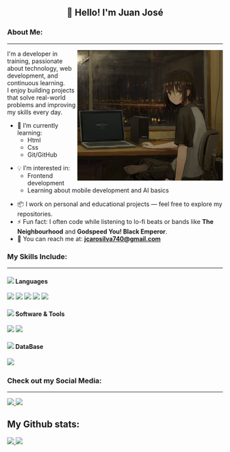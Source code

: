 <h2 align="center">👋 Hello! I'm Juan José</h2>

### About Me:
------
<!-- Imagen decorativa al lado derecho -->
<img align="right" src="https://github.com/I-am-vishalmaurya/I-am-vishalmaurya/blob/main/cropped_image.png" alt="Unfortunately I didn't find the author of the pic, feel to open a pull request if found" width="340" />

<!-- Descripción personal -->
I'm a developer in training, passionate about technology, web development, and continuous learning.  
I enjoy building projects that solve real-world problems and improving my skills every day.

<!-- Tecnologías que estás aprendiendo -->
- 🌱 I’m currently learning:
  - Html
  - Css
  - Git/GitHub
<!-- Intereses actuales sin profundizar mucho en temas que aún estás conociendo -->
- 💡 I’m interested in:
  - Frontend development
  - Learning about mobile development and AI basics
<!-- Información adicional y contacto -->
- 📦 I work on personal and educational projects — feel free to explore my repositories.
- ⚡ Fun fact: I often code while listening to lo-fi beats or bands like **The Neighbourhood** and **Godspeed You! Black Emperor**.
- 📢 You can reach me at: **jcarosilva740@gmail.com**

### My Skills Include:
------

<!-- Lenguajes de programación -->
<h4>
<picture> <img src = "https://github.com/7oSkaaa/7oSkaaa/blob/main/Images/Programming_Languages.gif?raw=true" width = 30px>  </picture> Languages
</h4>
<span> 
  <img src="https://img.shields.io/badge/HTML5-E34F26?style=for-the-badge&logo=html5&logoColor=white">
  <img src="https://img.shields.io/badge/CSS3-1572B6?style=for-the-badge&logo=css3&logoColor=white">
  <img src="https://img.shields.io/badge/JavaScript-F7DF1E?style=for-the-badge&logo=javascript&logoColor=black">
  <img src="https://img.shields.io/badge/PHP-777BB4?style=for-the-badge&logo=php&logoColor=white">
  <img src="https://img.shields.io/badge/python-3670A0?style=for-the-badge&logo=python&logoColor=ffdd54">
</span>

<!-- Herramientas de software -->
<h4> 
  <picture> <img src = "https://github.com/7oSkaaa/7oSkaaa/blob/main/Images/Software_Tools.gif?raw=true" width = 30px>  </picture> Software & Tools 
</h4>
<span>
  <img src="https://img.shields.io/badge/git-%23F05033.svg?style=for-the-badge&logo=git&logoColor=white">
  <img src="https://img.shields.io/badge/github-%23121011.svg?style=for-the-badge&logo=github&logoColor=white">
</span>

<!-- Base de datos -->
<h4> 
  <picture> <img src = "https://github.com/7oSkaaa/7oSkaaa/blob/main/Images/CP_PS.gif?raw=true" width = 30px>  </picture> DataBase 
</h4>
<span>
  <img src="https://img.shields.io/badge/mysql-4479A1.svg?style=for-the-badge&logo=mysql&logoColor=white">
</span>

### Check out my Social Media:
------

<!-- Redes sociales -->
<a href="https://www.instagram.com/jjcs_chepe_/">
 <img src="https://img.shields.io/badge/Instagram-%23E4405F.svg?style=for-the-badge&logo=Instagram&logoColor=white">
</a>
<a href="https://www.tiktok.com/@juan.jos449">
 <img src="https://img.shields.io/badge/TikTok-%23000000.svg?style=for-the-badge&logo=TikTok&logoColor=white">
</a>

## My Github stats:

<!-- Estadísticas de GitHub -->
<div>
<a href="https://github.com/JuanChepe-ship-it">
<img height="180em" src="https://github-readme-stats.vercel.app/api?username=JuanChepe-ship-it&show_icons=true&theme=default&include_all_commits=true&count_private=true"/>
<img height="180em" src="https://github-readme-stats.vercel.app/api/top-langs/?username=JuanChepe-ship-it&layout=compact&langs_count=7&theme=default"/></a>
</div>
